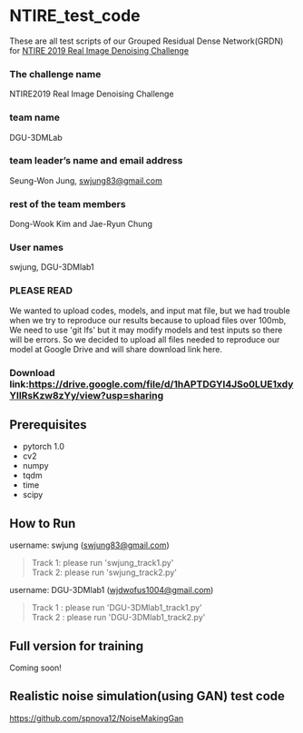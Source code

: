 NTIRE_test_code
=============
These are all test scripts of our Grouped Residual Dense Network(GRDN) for [NTIRE 2019 Real Image Denoising Challenge](https://competitions.codalab.org/competitions/21258)

### The challenge name  
NTIRE2019 Real Image Denoising Challenge  

### team name  
DGU-3DMLab  

### team leader’s name and email address   
Seung-Won Jung, swjung83@gmail.com  

### rest of the team members  
Dong-Wook Kim and Jae-Ryun Chung  

### User names  
swjung, DGU-3DMlab1  

### PLEASE READ
We wanted to upload codes, models, and input mat file, but we had trouble when we try to reproduce our results because
to upload files over 100mb, We need to use 'git lfs' but it may modify models and test inputs so there will be errors. So
we decided to upload all files needed to reproduce our model at Google Drive and will share download link here.

### Download link:https://drive.google.com/file/d/1hAPTDGYl4JSo0LUE1xdyYlIRsKzw8zYy/view?usp=sharing

Prerequisites  
-------------
* pytorch 1.0  
* cv2  
* numpy  
* tqdm  
* time  
* scipy  


How to Run
-------------
username: swjung (swjung83@gmail.com)   
> Track 1: please run 'swjung_track1.py'  
> Track 2: please run 'swjung_track2.py'  
  
username: DGU-3DMlab1 (wjdwofus1004@gmail.com)  
> Track 1 : please run 'DGU-3DMlab1_track1.py'  
> Track 2 : please run 'DGU-3DMlab1_track2.py'  
  
 
Full version for training
-------------
Coming soon!  

Realistic noise simulation(using GAN) test code
-------------
https://github.com/spnova12/NoiseMakingGan
